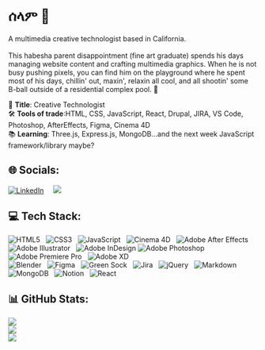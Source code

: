 # ሰላም 👋 

A multimedia creative technologist based in California.<br><br>
This habesha parent disappointment (fine art graduate) spends his days managing website content and crafting multimedia graphics. When he is not busy pushing pixels, you can find him on the playground where he spent most of his days, chillin' out, maxin', relaxin all cool, and all shootin' some B-ball outside of a residential complex pool. 🥴<br>    

🏢 <b>Title</b>: Creative Technologist</br> 
🛠️ <b>Tools of trade</b>:HTML, CSS, JavaScript, React, Drupal, JIRA, VS Code, Photoshop, AfterEffects, Figma, Cinema 4D</br> 
📚 <b>Learning</b>: Three.js, Express.js, MongoDB...and the next week JavaScript framework/library maybe?

## 🌐 Socials:

[![LinkedIn](https://img.shields.io/badge/LinkedIn-%230077B5.svg?logo=linkedin&logoColor=white)](https://www.linkedin.com/in/yohanes-haile) &nbsp; &nbsp; 
<a href="https://www.youtube.com/@fellastout"><img src="https://img.shields.io/badge/YouTube-%23FF0000.svg"/></a>

## 💻 Tech Stack:
![HTML5](https://img.shields.io/badge/html5-%23E34F26.svg?style=for-the-badge&logo=html5&logoColor=white) &nbsp; 
![CSS3](https://img.shields.io/badge/css3-%231572B6.svg?style=for-the-badge&logo=css3&logoColor=white) &nbsp; 
![JavaScript](https://img.shields.io/badge/javascript-%23323330.svg?style=for-the-badge&logo=javascript&logoColor=%23F7DF1E) &nbsp; 
![Cinema 4D](https://img.shields.io/badge/cinema-4d.svg?style=for-the-badge&logo=cinema-4d&logoColor=white) &nbsp; 
![Adobe After Effects](https://img.shields.io/badge/Adobe%20After%20Effects-9999FF.svg?style=for-the-badge&logo=Adobe%20After%20Effects&logoColor=white) &nbsp; 
![Adobe Illustrator](https://img.shields.io/badge/adobeillustrator-%23FF9A00.svg?style=for-the-badge&logo=adobeillustrator&logoColor=white) &nbsp; 
![Adobe InDesign](https://img.shields.io/badge/Adobe%20InDesign-49021F?style=for-the-badge&logo=adobeindesign&logoColor=white) 
![Adobe Photoshop](https://img.shields.io/badge/adobephotoshop-%2331A8FF.svg?style=for-the-badge&logo=adobephotoshop&logoColor=white) &nbsp; 
![Adobe Premiere Pro](https://img.shields.io/badge/Adobe%20Premiere%20Pro-9999FF.svg?style=for-the-badge&logo=Adobe%20Premiere%20Pro&logoColor=white) &nbsp; 
![Adobe XD](https://img.shields.io/badge/Adobe%20XD-470137?style=for-the-badge&logo=Adobe%20XD&logoColor=#FF61F6) &nbsp; 	
![Blender](https://img.shields.io/badge/blender-%23F5792A.svg?style=for-the-badge&logo=blender&logoColor=white) &nbsp; 
![Figma](https://img.shields.io/badge/figma-%23F24E1E.svg?style=for-the-badge&logo=figma&logoColor=white) &nbsp; 
![Green Sock](https://img.shields.io/badge/green%20sock-88CE02?style=for-the-badge&logo=greensock&logoColor=white) &nbsp; 
![Jira](https://img.shields.io/badge/jira-%230A0FFF.svg?style=for-the-badge&logo=jira&logoColor=white) &nbsp; 
![jQuery](https://img.shields.io/badge/jquery-%230769AD.svg?style=for-the-badge&logo=jquery&logoColor=white) &nbsp; 
![Markdown](https://img.shields.io/badge/markdown-%23000000.svg?style=for-the-badge&logo=markdown&logoColor=white) &nbsp; 
![MongoDB](https://img.shields.io/badge/MongoDB-%234ea94b.svg?style=for-the-badge&logo=mongodb&logoColor=white) &nbsp; 
![Notion](https://img.shields.io/badge/Notion-%23000000.svg?style=for-the-badge&logo=notion&logoColor=white) &nbsp; 
![React](https://img.shields.io/badge/react-%2320232a.svg?style=for-the-badge&logo=react&logoColor=%2361DAFB) &nbsp; 

## 📊 GitHub Stats:
![](https://github-readme-stats.vercel.app/api?username=stoutfella&theme=ayu-mirage&hide_border=true&include_all_commits=false&count_private=true)<br/>
![](https://github-readme-streak-stats.herokuapp.com/?user=stoutfella&theme=ayu-mirage&hide_border=true)<br/>
![](https://github-readme-stats.vercel.app/api/top-langs/?username=stoutfella&theme=ayu-mirage&hide_border=true&include_all_commits=false&count_private=true&layout=compact)

<!-- Proudly created with GPRM ( https://gprm.itsvg.in ) -->

